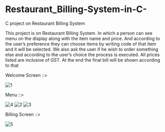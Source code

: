 # Restaurant_Billing-System-in-C-
C project on Restaurant Billing System

This project is on Restaurant Billing System. In which a person can see menu on the display along with the item name and price. And according to the user’s preference they can choose items by writing code of that item and it will be selected. We also ask the user if he wish to order something else and according to the user’s choice the process is executed. All prices listed are inclusive of GST. At the end the final bill will be shown according to that

Welcome Screen ::>

![1](https://user-images.githubusercontent.com/42497807/152026401-d4fba987-cc04-4b20-bed9-f72b886ba5d5.png)

Menu ::>

![4](https://user-images.githubusercontent.com/42497807/152026504-b0b853e5-bff3-4911-90c3-5dd0097946f3.png)
![2](https://user-images.githubusercontent.com/42497807/152026509-342b8594-8109-468f-86fb-aa95056606d6.png)
![3](https://user-images.githubusercontent.com/42497807/152026512-3377f13b-4152-4dbd-b232-6d03c5d987cb.png)


Billing Screen ::>

![5](https://user-images.githubusercontent.com/42497807/152026595-a487c344-b47b-456f-b931-75e8e3b6330f.png)


